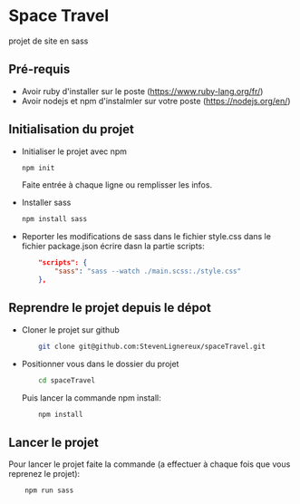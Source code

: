 # Space Travel
projet de site en sass 

## Pré-requis
- Avoir ruby d'installer sur le poste (https://www.ruby-lang.org/fr/)
- Avoir nodejs et npm d'instalmler sur votre poste (https://nodejs.org/en/)

## Initialisation du projet

- Initialiser le projet avec npm
    ```bash
    npm init
    ```
    Faite entrée à chaque ligne ou remplisser les infos.

- Installer sass
    ```bash
    npm install sass
    ```

- Reporter les modifications de sass dans le fichier style.css
    dans le fichier package.json écrire dasn la partie scripts:
    ```json
        "scripts": {
            "sass": "sass --watch ./main.scss:./style.css"
        },
    ```

## Reprendre le projet depuis le dépot
- Cloner le projet sur github
    ```bash
        git clone git@github.com:StevenLignereux/spaceTravel.git
    ```
- Positionner vous dans le dossier du projet
    ```bash
        cd spaceTravel
    ```
    Puis lancer la commande npm install:
    ```bash
        npm install
    ```

## Lancer le projet

Pour lancer le projet faite la commande (a effectuer à chaque fois que vous reprenez le projet): 
```bash
    npm run sass
```

